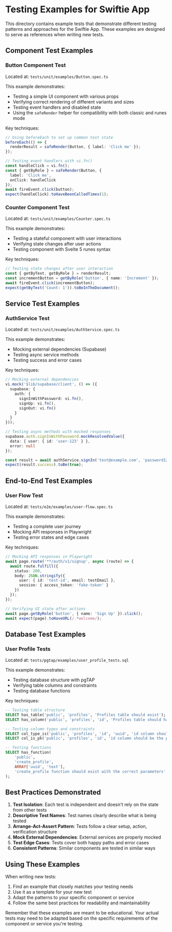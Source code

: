 # Testing Examples for Swiftie App

This directory contains example tests that demonstrate different testing patterns and approaches for the Swiftie App. These examples are designed to serve as references when writing new tests.

## Component Test Examples

### Button Component Test

Located at: `tests/unit/examples/Button.spec.ts`

This example demonstrates:
- Testing a simple UI component with various props
- Verifying correct rendering of different variants and sizes
- Testing event handlers and disabled state
- Using the `safeRender` helper for compatibility with both classic and runes mode

Key techniques:
```typescript
// Using beforeEach to set up common test state
beforeEach(() => {
  renderResult = safeRender(Button, { label: 'Click me' });
});

// Testing event handlers with vi.fn()
const handleClick = vi.fn();
const { getByRole } = safeRender(Button, { 
  label: 'Click me', 
  onClick: handleClick 
});
await fireEvent.click(button);
expect(handleClick).toHaveBeenCalledTimes(1);
```

### Counter Component Test

Located at: `tests/unit/examples/Counter.spec.ts`

This example demonstrates:
- Testing a stateful component with user interactions
- Verifying state changes after user actions
- Testing component with Svelte 5 runes syntax

Key techniques:
```typescript
// Testing state changes after user interaction
const { getByText, getByRole } = renderResult;
const incrementButton = getByRole('button', { name: 'Increment' });
await fireEvent.click(incrementButton);
expect(getByText('Count: 1')).toBeInTheDocument();
```

## Service Test Examples

### AuthService Test

Located at: `tests/unit/examples/AuthService.spec.ts`

This example demonstrates:
- Mocking external dependencies (Supabase)
- Testing async service methods
- Testing success and error cases

Key techniques:
```typescript
// Mocking external dependencies
vi.mock('$lib/supabase/client', () => ({
  supabase: {
    auth: {
      signInWithPassword: vi.fn(),
      signUp: vi.fn(),
      signOut: vi.fn()
    }
  }
}));

// Testing async methods with mocked responses
supabase.auth.signInWithPassword.mockResolvedValue({
  data: { user: { id: 'user-123' } },
  error: null
});

const result = await authService.signIn('test@example.com', 'password123');
expect(result.success).toBe(true);
```

## End-to-End Test Examples

### User Flow Test

Located at: `tests/e2e/examples/user-flow.spec.ts`

This example demonstrates:
- Testing a complete user journey
- Mocking API responses in Playwright
- Testing error states and edge cases

Key techniques:
```typescript
// Mocking API responses in Playwright
await page.route('**/auth/v1/signup', async (route) => {
  await route.fulfill({
    status: 200,
    body: JSON.stringify({
      user: { id: 'test-id', email: testEmail },
      session: { access_token: 'fake-token' }
    })
  });
});

// Verifying UI state after actions
await page.getByRole('button', { name: 'Sign Up' }).click();
await expect(page).toHaveURL(/.*welcome/);
```

## Database Test Examples

### User Profile Tests

Located at: `tests/pgtap/examples/user_profile_tests.sql`

This example demonstrates:
- Testing database structure with pgTAP
- Verifying table columns and constraints
- Testing database functions

Key techniques:
```sql
-- Testing table structure
SELECT has_table('public', 'profiles', 'Profiles table should exist');
SELECT has_column('public', 'profiles', 'id', 'Profiles table should have id column');

-- Testing column types and constraints
SELECT col_type_is('public', 'profiles', 'id', 'uuid', 'id column should be type uuid');
SELECT col_is_pk('public', 'profiles', 'id', 'id column should be the primary key');

-- Testing functions
SELECT has_function(
    'public',
    'create_profile',
    ARRAY['uuid', 'text'],
    'create_profile function should exist with the correct parameters'
);
```

## Best Practices Demonstrated

1. **Test Isolation**: Each test is independent and doesn't rely on the state from other tests
2. **Descriptive Test Names**: Test names clearly describe what is being tested
3. **Arrange-Act-Assert Pattern**: Tests follow a clear setup, action, verification structure
4. **Mock External Dependencies**: External services are properly mocked
5. **Test Edge Cases**: Tests cover both happy paths and error cases
6. **Consistent Patterns**: Similar components are tested in similar ways

## Using These Examples

When writing new tests:

1. Find an example that closely matches your testing needs
2. Use it as a template for your new test
3. Adapt the patterns to your specific component or service
4. Follow the same best practices for readability and maintainability

Remember that these examples are meant to be educational. Your actual tests may need to be adapted based on the specific requirements of the component or service you're testing.
